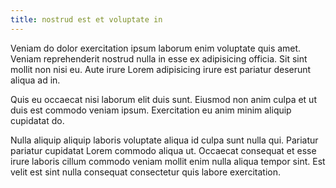 ```yaml
---
title: nostrud est et voluptate in
---
```


Veniam do dolor exercitation ipsum laborum enim voluptate quis amet. Veniam reprehenderit nostrud nulla in esse ex adipisicing officia. Sit sint mollit non nisi eu. Aute irure Lorem adipisicing irure est pariatur deserunt aliqua ad in.

Quis eu occaecat nisi laborum elit duis sunt. Eiusmod non anim culpa et ut duis est commodo veniam ipsum. Exercitation eu anim minim aliquip cupidatat do.

Nulla aliquip aliquip laboris voluptate aliqua id culpa sunt nulla qui. Pariatur pariatur cupidatat Lorem commodo aliqua ut. Occaecat consequat et esse irure laboris cillum commodo veniam mollit enim nulla aliqua tempor sint. Est velit est sint nulla consequat consectetur quis labore exercitation.
